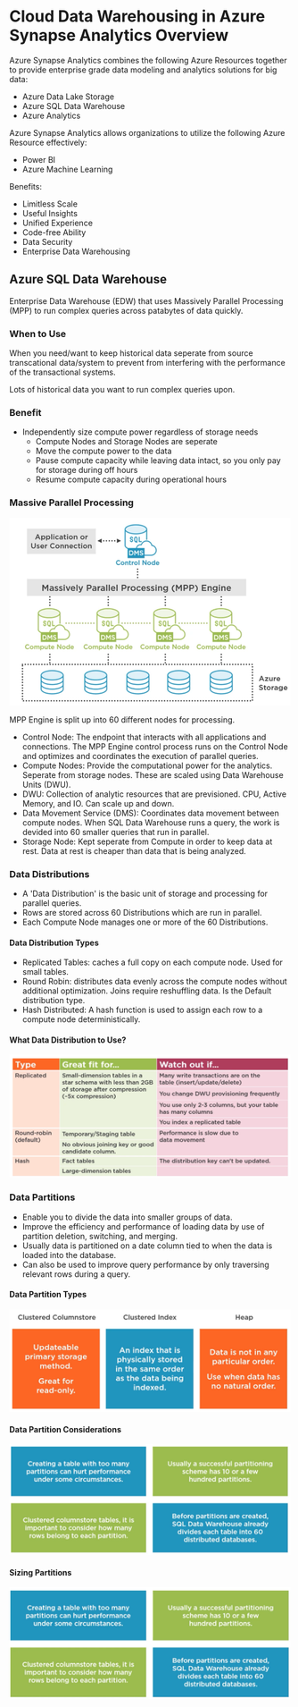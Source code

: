# Cloud Data Warehousing in Azure Synapse Analytics Overview

Azure Synapse Analytics combines the following Azure Resources together to provide enterprise grade data modeling and analytics solutions for big data:

- Azure Data Lake Storage
- Azure SQL Data Warehouse
- Azure Analytics

Azure Synapse Analytics allows organizations to utilize the following Azure Resource effectively:

- Power BI
- Azure Machine Learning

Benefits:

- Limitless Scale
- Useful Insights
- Unified Experience
- Code-free Ability
- Data Security
- Enterprise Data Warehousing

## Azure SQL Data Warehouse

Enterprise Data Warehouse (EDW) that uses Massively Parallel Processing (MPP) to run complex queries across patabytes of data quickly.

### When to Use

When you need/want to keep historical data seperate from source transcational data/system to prevent from interfering with the performance of the transactional systems.

Lots of historical data you want to run complex queries upon.

### Benefit

- Independently size compute power regardless of storage needs
  - Compute Nodes and Storage Nodes are seperate
  - Move the compute power to the data
  - Pause compute capacity while leaving data intact, so you only pay for storage during off hours
  - Resume compute capacity during operational hours

### Massive Parallel Processing

![MPP Diagram](.\images\synapse-analytics\mpp-diagram.png)

MPP Engine is split up into 60 different nodes for processing.

- Control Node: The endpoint that interacts with all applications and connections.  The MPP Engine control process runs on the Control Node and optimizes and coordinates the execution of parallel queries.
- Compute Nodes: Provide the computational power for the analytics.  Seperate from storage nodes.  These are scaled using Data Warehouse Units (DWU).
- DWU: Collection of analytic resources that are previsioned.  CPU, Active Memory, and IO.  Can scale up and down.
- Data Movement Service (DMS):  Coordinates data movement between compute nodes.  When SQL Data Warehouse runs a query, the work is devided into 60 smaller queries that run in parallel.
- Storage Node: Kept seperate from Compute in order to keep data at rest.  Data at rest is cheaper than data that is being analyzed.

### Data Distributions

- A 'Data Distribution' is the basic unit of storage and processing for parallel queries.
- Rows are stored across 60 Distributions which are run in parallel.
- Each Compute Node manages one or more of the 60 Distributions.

#### Data Distribution Types

- Replicated Tables: caches a full copy on each compute node.  Used for small tables.
- Round Robin:  distributes data evenly across the compute nodes without additional optimization.  Joins require reshuffling data.  Is the Default distribution type.
- Hash Distributed: A hash function is used to assign each row to a compute node deterministically.

#### What Data Distribution to Use?

![Data Distribution Breakdown](.\images\synapse-analytics\data-distribution-breakdown.png)

### Data Partitions

- Enable you to divide the data into smaller groups of data.
- Improve the efficiency and performance of loading data by use of partition deletion, switching, and merging.
- Usually data is partitioned on a date column tied to when the data is loaded into the database.
- Can also be used to improve query performance by only traversing relevant rows during a query.

#### Data Partition Types

![Table Partition Breakdown](.\images\synapse-analytics\table-partition-breakdown.png)

#### Data Partition Considerations

![Partition Considerations](.\images\synapse-analytics\partition-considerations.png)

#### Sizing Partitions

![Sizing Partitions](.\images\synapse-analytics\sizing-partitions.png)